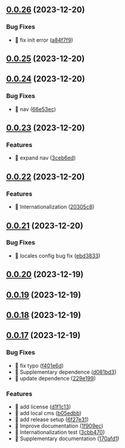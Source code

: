 

## [0.0.26](https://github.com/huyikai/vitepress-helper/compare/v0.0.25...v0.0.26) (2023-12-20)


### Bug Fixes

* 🐛 fix init error ([a84f7f9](https://github.com/huyikai/vitepress-helper/commit/a84f7f97afe30fe57265ad02d5369de3db3d38b1))

## [0.0.25](https://github.com/huyikai/vitepress-helper/compare/v0.0.24...v0.0.25) (2023-12-20)

## [0.0.24](https://github.com/huyikai/vitepress-helper/compare/v0.0.23...v0.0.24) (2023-12-20)


### Bug Fixes

* 🐛 nav ([66e53ec](https://github.com/huyikai/vitepress-helper/commit/66e53ecc0e071ca766161916a9bc6adc51ad5d6e))

## [0.0.23](https://github.com/huyikai/vitepress-helper/compare/v0.0.22...v0.0.23) (2023-12-20)


### Features

* 🎸 expand nav ([3ceb6ed](https://github.com/huyikai/vitepress-helper/commit/3ceb6ed41360ac683b9e1283ce3a46f9583cd515))

## [0.0.22](https://github.com/huyikai/vitepress-helper/compare/v0.0.21...v0.0.22) (2023-12-20)


### Features

* 🎸 Internationalization ([20305c8](https://github.com/huyikai/vitepress-helper/commit/20305c867adaf8cf77bb7045007b8efc799daf86))

## [0.0.21](https://github.com/huyikai/vitepress-helper/compare/v0.0.20...v0.0.21) (2023-12-20)


### Bug Fixes

* 🐛 locales config bug fix ([ebd3833](https://github.com/huyikai/vitepress-helper/commit/ebd38339b8d76c45dca818c434744d2f55b2e1ec))

## [0.0.20](https://github.com/huyikai/vitepress-helper/compare/v0.0.19...v0.0.20) (2023-12-19)

## [0.0.19](https://github.com/huyikai/vitepress-helper/compare/v0.0.18...v0.0.19) (2023-12-19)

## [0.0.18](https://github.com/huyikai/vitepress-helper/compare/v0.0.17...v0.0.18) (2023-12-19)

## [0.0.17](https://github.com/huyikai/vitepress-helper/compare/v0.0.6...v0.0.17) (2023-12-19)


### Bug Fixes

* 🐛 fix typo ([f401e6d](https://github.com/huyikai/vitepress-helper/commit/f401e6d5eccd452c53d7cae4ae3f09d90e13a5fd))
* 🐛 Supplementary dependence ([d081bd3](https://github.com/huyikai/vitepress-helper/commit/d081bd3ab0d746db2cf8ab75612314899457a57e))
* 🐛 update dependence ([229e199](https://github.com/huyikai/vitepress-helper/commit/229e199fa5496147392e02afe9e8bb5d4b6642cb))


### Features

* 🎸 add license ([d1f1c13](https://github.com/huyikai/vitepress-helper/commit/d1f1c13aeb9d4b8d655d04de6a32de1bfd7a4578))
* 🎸 add local cms ([b05edbb](https://github.com/huyikai/vitepress-helper/commit/b05edbbc55db440eb65afefba2525375462826a3))
* 🎸 add release setup ([6f27e31](https://github.com/huyikai/vitepress-helper/commit/6f27e31fdac1eba35c70337c16f1c2554db47639))
* 🎸 Improve documentation ([1f909ec](https://github.com/huyikai/vitepress-helper/commit/1f909ec149add35258501d55778dff686ebacb67))
* 🎸 Internationalization test ([3cbb470](https://github.com/huyikai/vitepress-helper/commit/3cbb47069785ee2297a377dff346b1506709f6ad))
* 🎸 Supplementary documentation ([170afd1](https://github.com/huyikai/vitepress-helper/commit/170afd1f4482fa44ca12b6c9b143c4b688f0787d))
